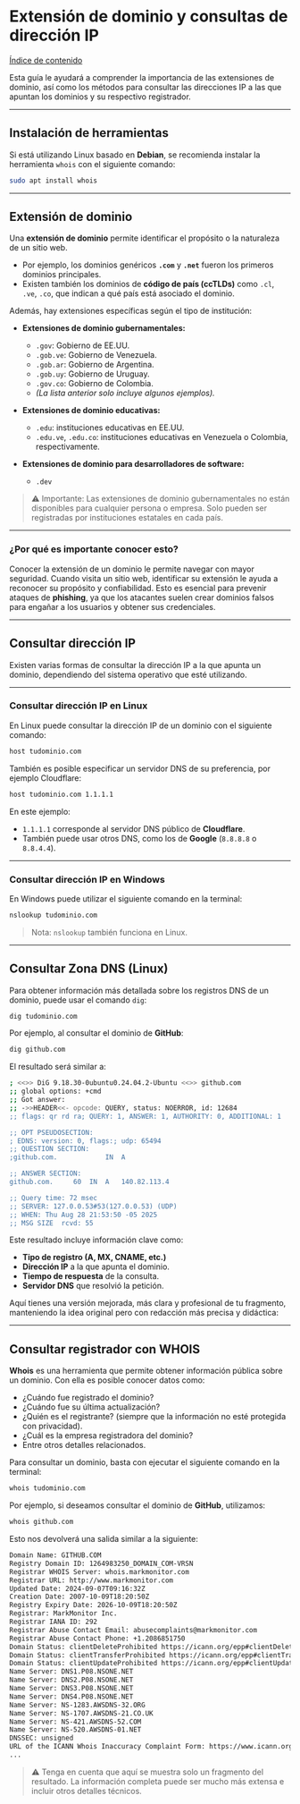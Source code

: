 # Extensión de dominio y consultas de dirección IP

[Índice de contenido](../Readme.md)

Esta guía le ayudará a comprender la importancia de las extensiones de dominio, así como los métodos para consultar las direcciones IP a las que apuntan los dominios y su respectivo registrador.

---

## Instalación de herramientas

Si está utilizando Linux basado en **Debian**, se recomienda instalar la herramienta `whois` con el siguiente comando:

```bash
sudo apt install whois
```

---

## Extensión de dominio

Una **extensión de dominio** permite identificar el propósito o la naturaleza de un sitio web.

* Por ejemplo, los dominios genéricos **`.com`** y **`.net`** fueron los primeros dominios principales.
* Existen también los dominios de **código de país (ccTLDs)** como `.cl`, `.ve`, `.co`, que indican a qué país está asociado el dominio.

Además, hay extensiones específicas según el tipo de institución:

* **Extensiones de dominio gubernamentales:**

  * `.gov`: Gobierno de EE.UU.
  * `.gob.ve`: Gobierno de Venezuela.
  * `.gob.ar`: Gobierno de Argentina.
  * `.gob.uy`: Gobierno de Uruguay.
  * `.gov.co`: Gobierno de Colombia.
  * *(La lista anterior solo incluye algunos ejemplos).*

* **Extensiones de dominio educativas:**

  * `.edu`: instituciones educativas en EE.UU.
  * `.edu.ve`, `.edu.co`: instituciones educativas en Venezuela o Colombia, respectivamente.

* **Extensiones de dominio para desarrolladores de software:**

  * `.dev`

> ⚠️ Importante: Las extensiones de dominio gubernamentales no están disponibles para cualquier persona o empresa. Solo pueden ser registradas por instituciones estatales en cada país.

---

### ¿Por qué es importante conocer esto?

Conocer la extensión de un dominio le permite navegar con mayor seguridad. Cuando visita un sitio web, identificar su extensión le ayuda a reconocer su propósito y confiabilidad.
Esto es esencial para prevenir ataques de **phishing**, ya que los atacantes suelen crear dominios falsos para engañar a los usuarios y obtener sus credenciales.

---

## Consultar dirección IP

Existen varias formas de consultar la dirección IP a la que apunta un dominio, dependiendo del sistema operativo que esté utilizando.

---

### Consultar dirección IP en Linux

En Linux puede consultar la dirección IP de un dominio con el siguiente comando:

```bash
host tudominio.com
```

También es posible especificar un servidor DNS de su preferencia, por ejemplo Cloudflare:

```bash
host tudominio.com 1.1.1.1
```

En este ejemplo:

* `1.1.1.1` corresponde al servidor DNS público de **Cloudflare**.
* También puede usar otros DNS, como los de **Google** (`8.8.8.8` o `8.8.4.4`).

---

### Consultar dirección IP en Windows

En Windows puede utilizar el siguiente comando en la terminal:

```bash
nslookup tudominio.com
```

> Nota: `nslookup` también funciona en Linux.

---

## Consultar Zona DNS (Linux)

Para obtener información más detallada sobre los registros DNS de un dominio, puede usar el comando `dig`:

```bash
dig tudominio.com
```

Por ejemplo, al consultar el dominio de **GitHub**:

```bash
dig github.com
```

El resultado será similar a:

```bash
; <<>> DiG 9.18.30-0ubuntu0.24.04.2-Ubuntu <<>> github.com
;; global options: +cmd
;; Got answer:
;; ->>HEADER<<- opcode: QUERY, status: NOERROR, id: 12684
;; flags: qr rd ra; QUERY: 1, ANSWER: 1, AUTHORITY: 0, ADDITIONAL: 1

;; OPT PSEUDOSECTION:
; EDNS: version: 0, flags:; udp: 65494
;; QUESTION SECTION:
;github.com.			IN	A

;; ANSWER SECTION:
github.com.		60	IN	A	140.82.113.4

;; Query time: 72 msec
;; SERVER: 127.0.0.53#53(127.0.0.53) (UDP)
;; WHEN: Thu Aug 28 21:53:50 -05 2025
;; MSG SIZE  rcvd: 55
```

Este resultado incluye información clave como:

* **Tipo de registro (A, MX, CNAME, etc.)**
* **Dirección IP** a la que apunta el dominio.
* **Tiempo de respuesta** de la consulta.
* **Servidor DNS** que resolvió la petición.

Aquí tienes una versión mejorada, más clara y profesional de tu fragmento, manteniendo la idea original pero con redacción más precisa y didáctica:

---

## Consultar registrador con WHOIS

**Whois** es una herramienta que permite obtener información pública sobre un dominio. Con ella es posible conocer datos como:

* ¿Cuándo fue registrado el dominio?
* ¿Cuándo fue su última actualización?
* ¿Quién es el registrante? (siempre que la información no esté protegida con privacidad).
* ¿Cuál es la empresa registradora del dominio?
* Entre otros detalles relacionados.

Para consultar un dominio, basta con ejecutar el siguiente comando en la terminal:

```bash
whois tudominio.com
```

Por ejemplo, si deseamos consultar el dominio de **GitHub**, utilizamos:

```bash
whois github.com
```

Esto nos devolverá una salida similar a la siguiente:

```bash
Domain Name: GITHUB.COM
Registry Domain ID: 1264983250_DOMAIN_COM-VRSN
Registrar WHOIS Server: whois.markmonitor.com
Registrar URL: http://www.markmonitor.com
Updated Date: 2024-09-07T09:16:32Z
Creation Date: 2007-10-09T18:20:50Z
Registry Expiry Date: 2026-10-09T18:20:50Z
Registrar: MarkMonitor Inc.
Registrar IANA ID: 292
Registrar Abuse Contact Email: abusecomplaints@markmonitor.com
Registrar Abuse Contact Phone: +1.2086851750
Domain Status: clientDeleteProhibited https://icann.org/epp#clientDeleteProhibited
Domain Status: clientTransferProhibited https://icann.org/epp#clientTransferProhibited
Domain Status: clientUpdateProhibited https://icann.org/epp#clientUpdateProhibited
Name Server: DNS1.P08.NSONE.NET
Name Server: DNS2.P08.NSONE.NET
Name Server: DNS3.P08.NSONE.NET
Name Server: DNS4.P08.NSONE.NET
Name Server: NS-1283.AWSDNS-32.ORG
Name Server: NS-1707.AWSDNS-21.CO.UK
Name Server: NS-421.AWSDNS-52.COM
Name Server: NS-520.AWSDNS-01.NET
DNSSEC: unsigned
URL of the ICANN Whois Inaccuracy Complaint Form: https://www.icann.org/wicf/
...
```

> ⚠️ Tenga en cuenta que aquí se muestra solo un fragmento del resultado. La información completa puede ser mucho más extensa e incluir otros detalles técnicos.